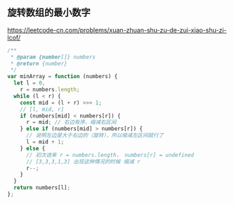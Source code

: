 ## 旋转数组的最小数字

https://leetcode-cn.com/problems/xuan-zhuan-shu-zu-de-zui-xiao-shu-zi-lcof/

```js
/**
 * @param {number[]} numbers
 * @return {number}
 */
var minArray = function (numbers) {
  let l = 0,
    r = numbers.length;
  while (l < r) {
    const mid = (l + r) >>> 1;
    // [l, mid, r]
    if (numbers[mid] < numbers[r]) {
      r = mid; // 右边有序，缩减右区间
    } else if (numbers[mid] > numbers[r]) {
      // 说明左边是大于右边的（旋转），所以缩减左区间就行了
      l = mid + 1;
    } else {
      // 初次进来 r = numbers.length， numbers[r] = undefined
      // [3,3,3,1,3] 出现这种情况的时候 缩减 r
      r--;
    }
  }
  return numbers[l];
};
```
